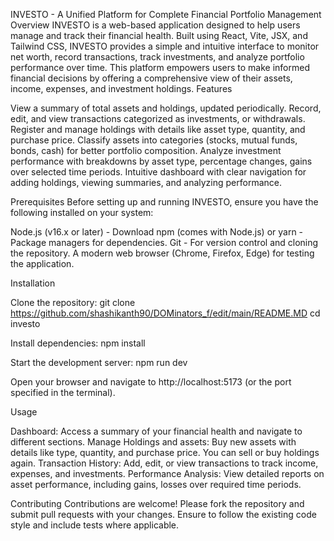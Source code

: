 INVESTO - A Unified Platform for Complete Financial Portfolio Management
Overview
INVESTO is a web-based application designed to help users manage and track their financial health. Built using React, Vite, JSX, and Tailwind CSS, INVESTO provides a simple and intuitive interface to monitor net worth, record transactions, track investments, and analyze portfolio performance over time. This platform empowers users to make informed financial decisions by offering a comprehensive view of their assets, income, expenses, and investment holdings.
Features

View a summary of total assets and holdings, updated periodically.
Record, edit, and view transactions categorized as investments, or withdrawals.
Register and manage holdings with details like asset type, quantity, and purchase price.
Classify assets into categories (stocks, mutual funds, bonds, cash) for better portfolio composition.
Analyze investment performance with breakdowns by asset type, percentage changes, gains over selected time periods.
Intuitive dashboard with clear navigation for adding holdings, viewing summaries, and analyzing performance.

Prerequisites
Before setting up and running INVESTO, ensure you have the following installed on your system:

Node.js (v16.x or later) - Download
npm (comes with Node.js) or yarn - Package managers for dependencies.
Git - For version control and cloning the repository.
A modern web browser (Chrome, Firefox, Edge) for testing the application.

Installation

Clone the repository:
git clone https://github.com/shashikanth90/DOMinators_f/edit/main/README.MD
cd investo


Install dependencies:
npm install 


Start the development server:
npm run dev
 

Open your browser and navigate to http://localhost:5173 (or the port specified in the terminal).


Usage

Dashboard: Access a summary of your financial health and navigate to different sections.
Manage Holdings and assets: Buy new assets with details like type, quantity, and purchase price. You can sell or buy holdings again.
Transaction History: Add, edit, or view transactions to track income, expenses, and investments.
Performance Analysis: View detailed reports on asset performance, including gains, losses over required time periods.

Contributing
Contributions are welcome! Please fork the repository and submit pull requests with your changes. Ensure to follow the existing code style and include tests where applicable. 
